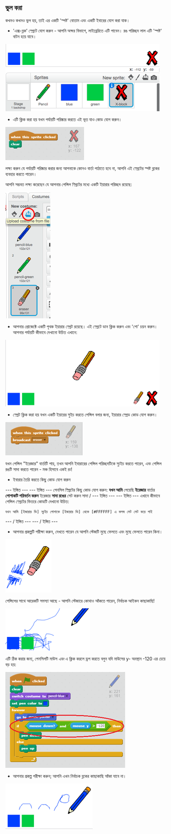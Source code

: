 ## ভুল করা

কখনও কখনও ভুল হয়, তাই এর একটি 'স্পষ্ট' বোতাম এবং একটি ইবারের যোগ করা যাক।

+ 'এক্স-ব্লক' স্প্রেটে যোগ করুন - আপনি অক্ষর বিভাগে, লাইব্রেরিতে এটি পাবেন। রঙ পরিচ্ছদ লাল এটি 'স্পষ্ট' বাটন হয়ে যাবে।

![স্ক্রিনশট](images/paint-x.png)

+ এটি ক্লিক করা হয় যখন পর্যায়টি পরিষ্কার করতে এই ভূত যাও কোড যোগ করুন।

![পরিষ্কার স্টেজ](images/clear-stage.png)

লক্ষ্য করুন যে পর্যায়টি পরিষ্কার করার জন্য আপনাকে কোনও বার্তা পাঠাতে হবে না, আপনি এই স্প্রেটের স্পষ্ট ব্লকের ব্যবহার করতে পারেন।

আপনি সম্ভবত লক্ষ্য করেছেন যে আপনার পেন্সিল স্প্রিটের মধ্যে একটি ইয়ারার পরিচ্ছদ রয়েছে:

![স্ক্রিনশট](images/paint-eraser-costume.png)

+ আপনার প্রোজেক্টে একটি পৃথক ইয়ারার স্প্রেট রয়েছে। এই স্প্রেটে ডান ক্লিক করুন এবং 'শো' চয়ন করুন। আপনার পর্যায়টি কীভাবে দেখানো উচিত এখানে:

![স্ক্রিনশট](images/paint-eraser-stage.png)

+ স্প্রেট ক্লিক করা হয় যখন একটি ইয়ারের সুইচ করতে পেন্সিল বলার জন্য, ইয়ারার স্প্রেড কোড যোগ করুন।

![সম্প্রচার রবার](images/broadcast-eraser.png)

যখন পেন্সিল "ইরেজার" বার্তাটি পায়, তখন আপনি ইবারারের পেন্সিল পরিচ্ছদটিকে স্যুইচ করতে পারেন, এবং পেন্সিল রঙটি সাদা করতে পারেন - মঞ্চ হিসাবে একই রং!

+ ইবারার তৈরি করতে কিছু কোড যোগ করুন

\--- ইঙ্গিত \--- \--- ইঙ্গিত \--- পেনসিল স্প্রিটের কিছু কোড যোগ করুন: **যখন আমি** পেয়েছি **ইরেজার** বার্তার **পোশাকটি পরিবর্তন করুন** ইরেজার **সাদা রঙের** সেট করুন সাদা / \--- ইঙ্গিত \--- \--- ইঙ্গিত \--- এখানে কীভাবে পেন্সিল স্প্রেটের ভিতরে কোডটি দেখানো উচিত:

```blocks
যখন আমি [ইজারার ভি] স্যুইচ পোশাকে [ইজারার ভি] থেকে [#FFFFFF] এ কলম সেট সেট করে পাই
```

\--- / ইঙ্গিত \--- \--- / ইঙ্গিত \---

+ আপনার প্রকল্পটি পরীক্ষা করুন, দেখতে পারেন যে আপনি স্টেজটি মুছে ফেলতে এবং মুছে ফেলতে পারেন কিনা।

![স্ক্রিনশট](images/paint-erase-test.png)

পেন্সিলের সাথে আরেকটি সমস্যা আছে - আপনি স্টেজারে কোথাও আঁকতে পারেন, নির্বাচক আইকন কাছাকাছি!

![স্ক্রিনশট](images/paint-draw-problem.png)

এটি ঠিক করার জন্য, পেনসিলটি মাউস *এবং* এ ক্লিক করলে ড্রপ করতে বলুন যদি মাউসের y- অবস্থান -120 এর চেয়ে বড় হয়:

![স্ক্রিনশট](images/pencil-gt-code.png)

+ আপনার প্রকল্প পরীক্ষা করুন; আপনি এখন নির্বাচক ব্লকের কাছাকাছি আঁকা যাবে না।

![স্ক্রিনশট](images/paint-fixed.png)
